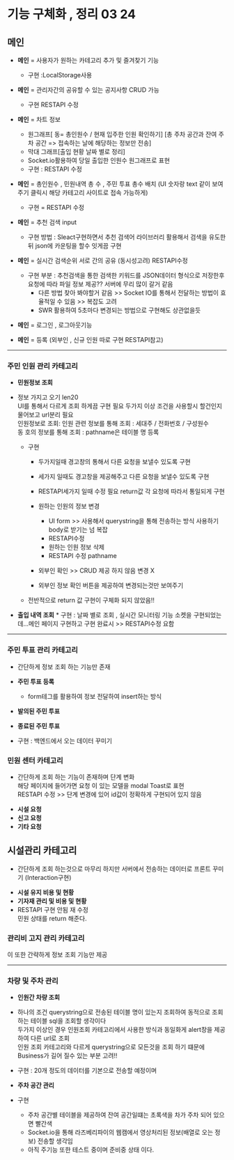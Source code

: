 # 기능 구체화 , 정리 03 24

## **메인**

- **메인** = 사용자가 원하는 카테고리 추가 및 즐겨찾기 기능

  - 구현 :LocalStorage사용

- **메인** = 관리자간의 공유할 수 있는 공지사항 CRUD 가능

  - 구현 RESTAPI 수정

- **메인** = 차트 정보

  - 원그래프[ 동= 총인원수 / 현재 입주한 인원 확인하기] [총 주차 공간과 잔여 주차 공간 => 접속하는 날에 해당하는 정보만 전송]
  - 막대 그래프[출입 현황 날짜 별로 정리]
  - Socket.io활용하여 당일 출입한 인원수 원그래프로 표현

  * 구현 : RESTAPI 수정

- **메인** = 총인원수 , 민원내역 총 수 , 주민 투표 총수 배치 (UI 숫자랑 text 같이 보여주기 클릭시 해당 카테고리 사이트로 접속 가능하게)

  - 구현 = RESTAPI 수정

- **메인** = 추천 검색 input

  - 구현 방법 : Sleact구현하면서 추천 검색어 라이브러리 활용해서 검색을 유도한뒤 json에 카운팅을 할수 잇게끔 구현

- **메인** = 실시간 검색순위 서로 간의 공유 (동시성고려)
  RESTAPI수정

  - 구현 부분 : 추천검색을 통한 검색한 키워드를 JSON데이터 형식으로 저장한후 요청에 따라 파일 정보 제공?? 서버에 무리 많이 갈거 같음
    - 다른 방법 찾아 봐야할거 같음 >> Socket IO를 통해서 전달하는 방법이 효율적일 수 있음 >> 복잡도 고려
    - SWR 활용하여 5초마다 변경되는 방법으로 구현해도 상관없을듯

- **메인** = 로그인 , 로그아웃기능
- **메인** = 등록 (외부인 , 신규 인원 따로 구현 RESTAPI참고)

---

### **주민 인원 관리 카테고리**

- **민원정보 조회**
- 정보 가지고 오기 len20  
   UI를 통해서 다르게 조회 하게끔 구현 필요 두가지 이상 조건을 사용할시 할건인지 물어보고 url분리 필요  
   인원정보로 조회: 인원 관련 정보를 통해 조회 : 세대주 / 전화번호 / 구성원수  
   동 호의 정보를 통해 조회 : pathname은 테이블 명 등록

  - 구현

    - 두가지일때 경고창의 통해서 다른 요청을 보낼수 있도록 구현
    - 세가지 일때도 경고창을 제공해주고 다른 요청을 보낼수 있도록 구현
    - RESTAPI세가지 일때 수정 필요 return값 각 요청에 따라서 통일되게 구현

    - 원하는 인원의 정보 변경

      - UI form >> 사용해서 querystring을 통해 전송하는 방식 사용하기 body로 받기는 넘 복잡
      - RESTAPI수정
      - 원하는 인원 정보 삭제
      - RESTAPI 수정 pathname

    - 외부인 확인 >> CRUD 제공 하지 않음 변경 X
    - 외부인 정보 확인 버튼을 제공하여 변경되는것만 보여주기

  * 전반적으로 return 값 구현이 구체화 되지 않았음!!

- **출입 내역 조회** \* 구현 : 날짜 별로 조회 , 실시간 모니터링 기능
  소켓을 구현되었는데...메인 페이지 구현하고 구현 완료시 >> RESTAPI수정 요함

---

### 주민 투표 관리 카테고리

- 간단하게 정보 조회 하는 기능만 존재
- **주민 투표 등록**

  - form테그를 활용하여 정보 전달하여 insert하는 방식

- **발의된 주민 투표**
- **종료된 주민 투표**
- 구현 : 백엔드에서 오는 데이터 꾸미기

### 민원 센터 카테고리

- 간단하게 조회 하는 기능이 존재하며 단계 변화  
   해당 페이지에 들어가면 요청 이 있는 모델을 modal Toast로 표현  
   RESTAPI 수정 >> 단계 변경에 있어 id값이 정확하게 구현되어 있지 않음

* **시설 요청**
* **신고 요청**
* **기타 요청**

## 시설관리 카테고리

- 간단하게 조회 하는것으로 마무리 하지만 서버에서 전송하는 데이터로 프론트 꾸미기 (Interaction구현)

* **시설 유지 비용 및 현황**
* **기자재 관리 및 비용 및 현황**
* RESTAPI 구현 안됨 재 수정  
  민원 상태를 return 해준다.

### 관리비 고지 관리 카테고리

이 또한 간략하게 정보 조회 기능만 제공

---

### 차량 및 주차 관리

- **인원간 차량 조회**
- 하나의 조건 querystring으로 전송된 테이블 명이 있는지 조회하여 동적으로 조회하는 테이블 sql을 조회할 생각이다  
   두가지 이상인 경우 인원조회 카테고리에서 사용한 방식과 동일화게 alert창을 제공하여 다른 url로 조회  
   인원 조회 카테고리와 다르게 querystring으로 모든것을 조회 하기 떄문에 Business가 길어 질수 있는 부분 고려!!

- 구현 : 20개 정도의 데이터를 기본으로 전송할 예정이며

- **주차 공간 관리**
- 구현
  - 주차 공간별 테이블을 제공하여 잔여 공간일떄는 초록색을 차가 주차 되어 있으면 빨간색
  - Socket.io을 통해 라즈베리파이의 웹캠에서 영상처리된 정보(배열로 오는 정보) 전송할 생각임
  - 아직 주기능 또한 테스트 중이며 준비중 상태 이다.
